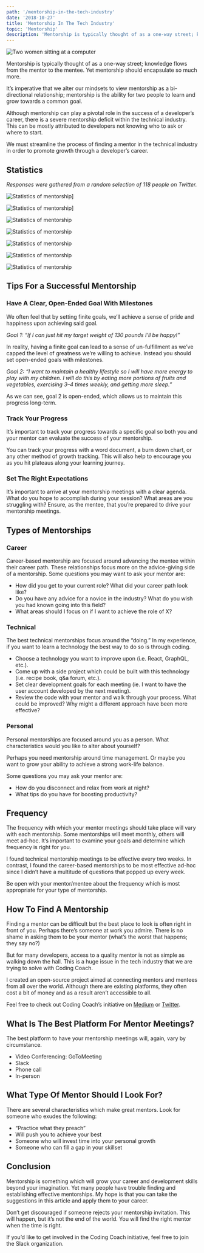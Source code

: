 ```yaml
---
path: '/mentorship-in-the-tech-industry'
date: '2018-10-27'
title: 'Mentorship In The Tech Industry'
topic: 'Mentorship'
description: 'Mentorship is typically thought of as a one-way street; knowledge flows from the mentor to the mentee. Yet mentorship should encapsulate so much more.'
---
```


![Two women sitting at a computer](https://cdn-images-1.medium.com/max/2000/1*hUO_8TtnehSqpj_NPESE8Q.jpeg)

Mentorship is typically thought of as a one-way street; knowledge flows from the mentor to the mentee. Yet mentorship should encapsulate so much more.

It’s imperative that we alter our mindsets to view mentorship as a bi-directional relationship; mentorship is the ability for two people to learn and grow towards a common goal.

Although mentorship can play a pivotal role in the success of a developer’s career, there is a severe mentorship deficit within the technical industry. This can be mostly attributed to developers not knowing who to ask or where to start.

We must streamline the process of finding a mentor in the technical industry in order to promote growth through a developer’s career.

## Statistics

_Responses were gathered from a random selection of 118 people on Twitter._

![Statistics of mentorship](https://cdn-images-1.medium.com/max/1600/1*k8wHduyrj_94DDBKXW4bmg.png)]

![Statistics of mentorship](https://cdn-images-1.medium.com/max/1600/1*1Cty5lYBMgUpDDvZbpnS8Q.png)]

![Statistics of mentorship](https://cdn-images-1.medium.com/max/1600/1*L2sqWD2p-m4Icwejw9HWnQ.png)

![Statistics of mentorship](https://cdn-images-1.medium.com/max/1600/1*L2sqWD2p-m4Icwejw9HWnQ.png)

![Statistics of mentorship](https://cdn-images-1.medium.com/max/1600/1*3EFA2q9DQjOWg-iaztsezQ.png)

![Statistics of mentorship](https://cdn-images-1.medium.com/max/1600/1*im_zeyz1JY6cjXSI8VdvPA.png)

![Statistics of mentorship](https://cdn-images-1.medium.com/max/1600/1*bvq4qGhZbUsOAwSByGbIuw.png)

## Tips For a Successful Mentorship

### Have A Clear, Open-Ended Goal With Milestones

We often feel that by setting finite goals, we’ll achieve a sense of pride and happiness upon achieving said goal.

_Goal 1: “If I can just hit my target weight of 130 pounds I’ll be happy!”_

In reality, having a finite goal can lead to a sense of un-fulfillment as we’ve capped the level of greatness we’re willing to achieve. Instead you should set open-ended goals with milestones.

_Goal 2: “I want to maintain a healthy lifestyle so I will have more energy to play with my children. I will do this by eating more portions of fruits and vegetables, exercising 3–4 times weekly, and getting more sleep.”_

As we can see, goal 2 is open-ended, which allows us to maintain this progress long-term.

### Track Your Progress

It’s important to track your progress towards a specific goal so both you and your mentor can evaluate the success of your mentorship.

You can track your progress with a word document, a burn down chart, or any other method of growth tracking. This will also help to encourage you as you hit plateaus along your learning journey.

### Set The Right Expectations

It’s important to arrive at your mentorship meetings with a clear agenda. What do you hope to accomplish during your session? What areas are you struggling with? Ensure, as the mentee, that you’re prepared to drive your mentorship meetings.

## Types of Mentorships

### Career

Career-based mentorship are focused around advancing the mentee within their career path. These relationships focus more on the advice-giving side of a mentorship. Some questions you may want to ask your mentor are:

- How did you get to your current role? What did your career path look like?
- Do you have any advice for a novice in the industry? What do you wish you had known going into this field?
- What areas should I focus on if I want to achieve the role of X?

### Technical

The best technical mentorships focus around the “doing.” In my experience, if you want to learn a technology the best way to do so is through coding.

- Choose a technology you want to improve upon (i.e. React, GraphQL, etc.).
- Come up with a side project which could be built with this technology (i.e. recipe book, q&a forum, etc.).
- Set clear development goals for each meeting (ie. I want to have the user account developed by the next meeting).
- Review the code with your mentor and walk through your process. What could be improved? Why might a different approach have been more effective?

### Personal

Personal mentorships are focused around you as a person. What characteristics would you like to alter about yourself?

Perhaps you need mentorship around time management. Or maybe you want to grow your ability to achieve a strong work-life balance.

Some questions you may ask your mentor are:

- How do you disconnect and relax from work at night?
- What tips do you have for boosting productivity?

## Frequency

The frequency with which your mentor meetings should take place will vary with each mentorship. Some mentorships will meet monthly, others will meet ad-hoc. It’s important to examine your goals and determine which frequency is right for you.

I found technical mentorship meetings to be effective every two weeks. In contrast, I found the career-based mentorships to be most effective ad-hoc since I didn’t have a multitude of questions that popped up every week.

Be open with your mentor/mentee about the frequency which is most appropriate for your type of mentorship.

## How To Find A Mentorship

Finding a mentor can be difficult but the best place to look is often right in front of you. Perhaps there’s someone at work you admire. There is no shame in asking them to be your mentor (what’s the worst that happens; they say no?)

But for many developers, access to a quality mentor is not as simple as walking down the hall. This is a huge issue in the tech industry that we are trying to solve with Coding Coach.

I created an open-source project aimed at connecting mentors and mentees from all over the world. Although there are existing platforms, they often cost a bit of money and as a result aren’t accessible to all.

Feel free to check out Coding Coach’s initiative on [Medium](https://medium.com/codingcoach-io) or [Twitter](https://twitter.com/codingcoach_io).

## What Is The Best Platform For Mentor Meetings?

The best platform to have your mentorship meetings will, again, vary by circumstance.

- Video Conferencing: GoToMeeting
- Slack
- Phone call
- In-person

## What Type Of Mentor Should I Look For?

There are several characteristics which make great mentors. Look for someone who exudes the following:

- “Practice what they preach”
- Will push you to achieve your best
- Someone who will invest time into your personal growth
- Someone who can fill a gap in your skillset

## Conclusion

Mentorship is something which will grow your career and development skills beyond your imagination. Yet many people have trouble finding and establishing effective mentorships. My hope is that you can take the suggestions in this article and apply them to your career.

Don’t get discouraged if someone rejects your mentorship invitation. This will happen, but it’s not the end of the world. You will find the right mentor when the time is right.

If you’d like to get involved in the Coding Coach initiative, feel free to join the Slack organization.
